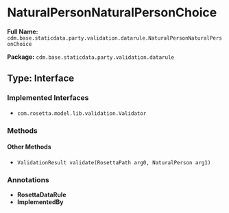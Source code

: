 # NaturalPersonNaturalPersonChoice

**Full Name:** `cdm.base.staticdata.party.validation.datarule.NaturalPersonNaturalPersonChoice`

**Package:** `cdm.base.staticdata.party.validation.datarule`

## Type: Interface

### Implemented Interfaces

- `com.rosetta.model.lib.validation.Validator`

### Methods

#### Other Methods

- `ValidationResult validate(RosettaPath arg0, NaturalPerson arg1)`

### Annotations

- **RosettaDataRule**
- **ImplementedBy**

